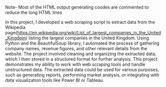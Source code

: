 Note- Most of the HTML output generating coodes are commented to reduce the long HTML lines

In this project, I developed a web scraping script to extract data from the Wikipedia page(https://en.wikipedia.org/wiki/List_of_largest_companies_in_the_United_Kingdom) 
listing the largest companies in the United Kingdom. 
Using Python and the BeautifulSoup library, I automated the process of gathering company names, revenue figures, and other relevant details from the website. 
The project involved cleaning and organizing the extracted data, which I then stored in a structured format for further analysis. This project demonstrates my ability to work
with web scraping tools and handle unstructured data. The extracted data could be used for various purposes, such as generating reports, performing market analysis, 
or integrating with data visualization tools like Power BI or Tableau.
